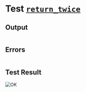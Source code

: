 # Test [`return_twice`](../doc/structure/functions.md#L49)

## Output

```,plain
```

## Errors

```,plain
```

## Test Result

![OK](../doc/structure/.test/return_twice.png)
